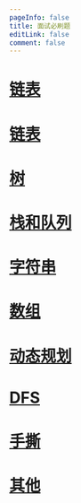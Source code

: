 ```yaml
---
pageInfo: false
title: 面试必刷题
editLink: false
comment: false
---
```

# [链表](./linklist.md)


# [链表](./linklist.md)

# [树](./tree.md)

# [栈和队列](./stark-queue.md)

# [字符串](./string.md)

# [数组](./array.md)

# [动态规划](./dp.md)

# [DFS](./dfs.md)

# [手撕](./handtearing.md)

# [其他](./other.md)



